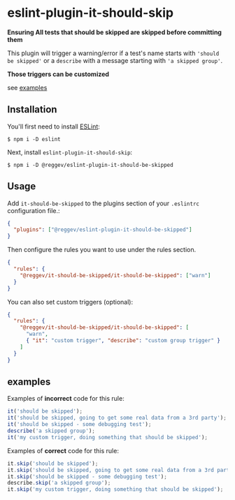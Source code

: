 # eslint-plugin-it-should-skip

**Ensuring All tests that should be skipped are skipped before committing them**

This plugin will trigger a warning/error if a test's name starts with `'should be skipped'` or a `describe` with a message starting with `'a skipped group'`.

**Those triggers can be customized**

see [examples](#examples)

## Installation

You'll first need to install [ESLint](http://eslint.org):

```
$ npm i -D eslint
```

Next, install `eslint-plugin-it-should-skip`:

```
$ npm i -D @reggev/eslint-plugin-it-should-be-skipped
```

## Usage

Add `it-should-be-skipped` to the plugins section of your `.eslintrc` configuration file.:

```json
{
  "plugins": ["@reggev/eslint-plugin-it-should-be-skipped"]
}
```

Then configure the rules you want to use under the rules section.

```json
{
  "rules": {
    "@reggev/it-should-be-skipped/it-should-be-skipped": ["warn"]
  }
}
```

You can also set custom triggers (optional):

```json
{
  "rules": {
    "@reggev/it-should-be-skipped/it-should-be-skipped": [
      "warn",
      { "it": "custom trigger", "describe": "custom group trigger" }
    ]
  }
}
```

## examples

Examples of **incorrect** code for this rule:

```js
it('should be skipped');
it('should be skipped, going to get some real data from a 3rd party');
it('should be skipped - some debugging test');
describe('a skipped group');
it('my custom trigger, doing something that should be skipped');
```

Examples of **correct** code for this rule:

```js
it.skip('should be skipped');
it.skip('should be skipped, going to get some real data from a 3rd party');
it.skip('should be skipped - some debugging test');
describe.skip('a skipped group');
it.skip('my custom trigger, doing something that should be skipped');
```
